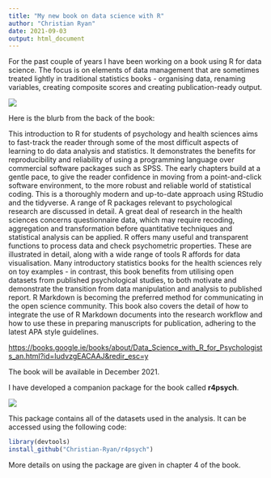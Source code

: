 ```yaml
---
title: "My new book on data science with R"
author: "Christian Ryan"
date: 2021-09-03
output: html_document
---
```




For the past couple of years I have been working on a book using R for data science. The focus is on elements of data management that are sometimes treated lightly in traditional statistics books - organising data, renaming variables, creating composite scores and creating publication-ready output. 

![](/book/book_files/book.jpg)

Here is the blurb from the back of the book: 

This introduction to R for students of psychology and health sciences aims to fast-track the reader through some of the most difficult aspects of learning to do data analysis and statistics. It demonstrates the benefits for reproducibility and reliability of using a programming language over commercial software packages such as SPSS. The early chapters build at a gentle pace, to give the reader confidence in moving from a point-and-click software environment, to the more robust and reliable world of statistical coding. This is a thoroughly modern and up-to-date approach using RStudio and the tidyverse. A range of R packages relevant to psychological research are discussed in detail. A great deal of research in the health sciences concerns questionnaire data, which may require recoding, aggregation and transformation before quantitative techniques and statistical analysis can be applied. R offers many useful and transparent functions to process data and check psychometric properties. These are illustrated in detail, along with a wide range of tools R affords for data visualisation. Many introductory statistics books for the health sciences rely on toy examples - in contrast, this book benefits from utilising open datasets from published psychological studies, to both motivate and demonstrate the transition from data manipulation and analysis to published report. R Markdown is becoming the preferred method for communicating in the open science community. This book also covers the detail of how to integrate the use of R Markdown documents into the research workflow and how to use these in preparing manuscripts for publication, adhering to the latest APA style guidelines. 

https://books.google.ie/books/about/Data_Science_with_R_for_Psychologists_an.html?id=IudvzgEACAAJ&redir_esc=y

The book will be available in December 2021. 

I have developed a companion package for the book called **r4psych**. 

![](/book/book_files/hex_r4psych.png)

This package contains all of the datasets used in the analysis. It can be accessed using the following code: 


```r
library(devtools)
install_github("Christian-Ryan/r4psych")
```
 
More details on using the package are given in chapter 4 of the book.
